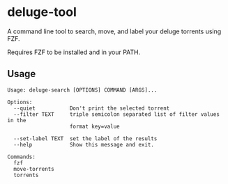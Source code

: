 # deluge-tool

A command line tool to search, move, and label your deluge torrents using FZF.

Requires FZF to be installed and in your PATH.

## Usage

```
Usage: deluge-search [OPTIONS] COMMAND [ARGS]...

Options:
  --quiet           Don't print the selected torrent
  --filter TEXT     triple semicolon separated list of filter values in the
                    format key=value

  --set-label TEXT  set the label of the results
  --help            Show this message and exit.

Commands:
  fzf
  move-torrents
  torrents
```
